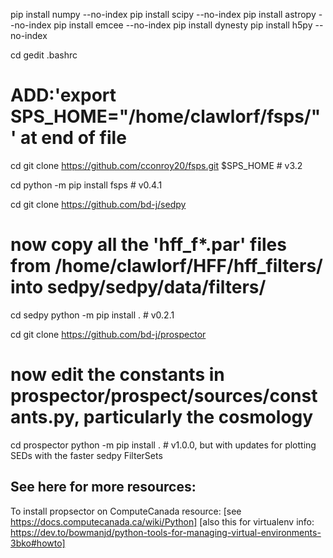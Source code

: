 
pip install numpy --no-index
pip install scipy --no-index
pip install astropy --no-index
pip install emcee --no-index
pip install dynesty
pip install h5py --no-index

cd
gedit .bashrc
# ADD:'export SPS_HOME="/home/clawlorf/fsps/"' at end of file

cd
git clone https://github.com/cconroy20/fsps.git $SPS_HOME # v3.2

cd
python -m pip install fsps # v0.4.1

cd
git clone https://github.com/bd-j/sedpy
# now copy all the 'hff_f*.par' files from /home/clawlorf/HFF/hff_filters/ into sedpy/sedpy/data/filters/
cd sedpy
python -m pip install . # v0.2.1

cd
git clone https://github.com/bd-j/prospector
# now edit the constants in prospector/prospect/sources/constants.py, particularly the cosmology
cd prospector
python -m pip install . # v1.0.0, but with updates for plotting SEDs with the faster sedpy FilterSets


## See here for more resources: ##
To install propsector on ComputeCanada resource:
[see https://docs.computecanada.ca/wiki/Python]
[also this for virtualenv info: https://dev.to/bowmanjd/python-tools-for-managing-virtual-environments-3bko#howto]
